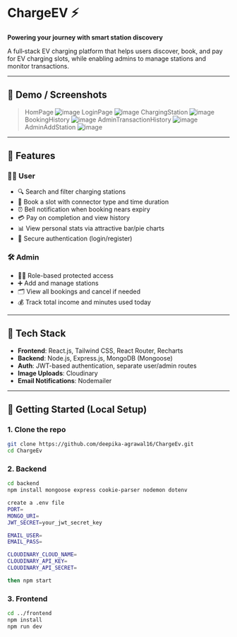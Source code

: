 # ChargeEV ⚡

**Powering your journey with smart station discovery**

A full‑stack EV charging platform that helps users discover, book, and pay for EV charging slots, while enabling admins to manage stations and monitor transactions.

---

## 🚀 Demo / Screenshots

> HomPage ![image](https://github.com/user-attachments/assets/02d3e2df-7ebe-4e95-909c-5b0bd10e9577)
> LoginPage ![image](https://github.com/user-attachments/assets/d2f08823-751d-41ae-8cf0-8b4520209401)
> ChargingStation ![image](https://github.com/user-attachments/assets/2728ce54-8ce5-40b8-bde6-41a77bde00a6)
> BookingHistory ![image](https://github.com/user-attachments/assets/c2a0b3a4-0790-4688-a2df-996c4024cb1c)
> AdminTransactionHistory ![image](https://github.com/user-attachments/assets/0b58f455-bddf-49a8-ba33-65fc337406bc)
> AdminAddStation ![image](https://github.com/user-attachments/assets/95d73459-f6ad-47e4-bd4c-cf02d90275e3)





---

## 🎯 Features

### 🧑‍💻 User
- 🔍 Search and filter charging stations
- 🧾 Book a slot with connector type and time duration
- ⏰ Bell notification when booking nears expiry
- 💳 Pay on completion and view history
- 📊 View personal stats via attractive bar/pie charts
- 🔐 Secure authentication (login/register)

### 🛠️ Admin
- 🧑‍💼 Role-based protected access
- ➕ Add and manage stations
- 🗂️ View all bookings and cancel if needed
- 💰 Track total income and minutes used today

---

## 🧩 Tech Stack

- **Frontend**: React.js, Tailwind CSS, React Router, Recharts  
- **Backend**: Node.js, Express.js, MongoDB (Mongoose)  
- **Auth**: JWT-based authentication, separate user/admin routes  
- **Image Uploads**: Cloudinary  
- **Email Notifications**: Nodemailer

---

## 🔧 Getting Started (Local Setup)

### 1. Clone the repo
```bash
git clone https://github.com/deepika-agrawal16/ChargeEv.git
cd ChargeEv

```
### 2. Backend
```bash
cd backend
npm install mongoose express cookie-parser nodemon dotenv 

create a .env file
PORT=
MONGO_URI=
JWT_SECRET=your_jwt_secret_key

EMAIL_USER=
EMAIL_PASS=

CLOUDINARY_CLOUD_NAME=
CLOUDINARY_API_KEY=
CLOUDINARY_API_SECRET=

then npm start

```
### 3. Frontend
```bash
cd ../frontend
npm install
npm run dev

```
